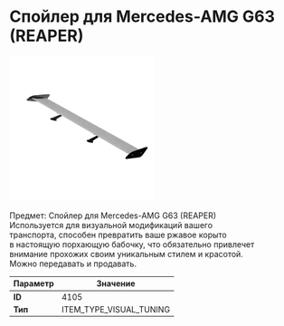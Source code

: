 # Спойлер для Mercedes-AMG G63 (REAPER)

![Item Image](../img/4105.webp?raw=true)

Предмет: Спойлер для Mercedes-AMG G63 (REAPER)<br>Используется для визуальной модификаций вашего<br>транспорта, способен превратить ваше ржавое корыто<br>в настоящую порхающую бабочку, что обязательно привлечет<br>внимание прохожих своим уникальным стилем и красотой.<br>Можно передавать и продавать.


| Параметр | Значение |
|----------|----------|
| **ID** | 4105 |
| **Тип** | ITEM_TYPE_VISUAL_TUNING |

